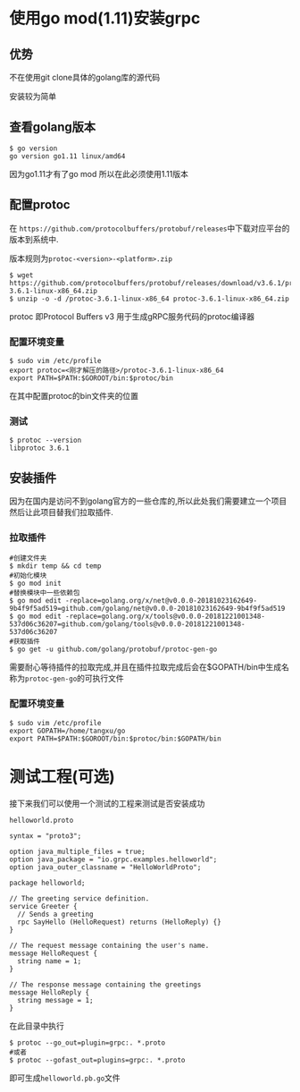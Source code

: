 # 使用go mod(1.11)安装grpc

## 优势

不在使用git clone具体的golang库的源代码

安装较为简单

## 查看golang版本

```shell
$ go version
go version go1.11 linux/amd64
```

因为go1.11才有了go mod 所以在此必须使用1.11版本

## 配置protoc

在 `https://github.com/protocolbuffers/protobuf/releases`中下载对应平台的版本到系统中.

版本规则为`protoc-<version>-<platform>.zip`

```shell
$ wget https://github.com/protocolbuffers/protobuf/releases/download/v3.6.1/protoc-3.6.1-linux-x86_64.zip
$ unzip -o -d /protoc-3.6.1-linux-x86_64 protoc-3.6.1-linux-x86_64.zip
```

protoc 即Protocol Buffers v3 用于生成gRPC服务代码的protoc编译器

### 配置环境变量

```shell
$ sudo vim /etc/profile
export protoc=<刚才解压的路径>/protoc-3.6.1-linux-x86_64
export PATH=$PATH:$GOROOT/bin:$protoc/bin
```

在其中配置protoc的bin文件夹的位置

### 测试

```shell
$ protoc --version
libprotoc 3.6.1
```

## 安装插件

因为在国内是访问不到golang官方的一些仓库的,所以此处我们需要建立一个项目 然后让此项目替我们拉取插件.

### 拉取插件

```shell
#创建文件夹
$ mkdir temp && cd temp
#初始化模块
$ go mod init
#替换模块中一些依赖包
$ go mod edit -replace=golang.org/x/net@v0.0.0-20181023162649-9b4f9f5ad519=github.com/golang/net@v0.0.0-20181023162649-9b4f9f5ad519
$ go mod edit -replace=golang.org/x/tools@v0.0.0-20181221001348-537d06c36207=github.com/golang/tools@v0.0.0-20181221001348-537d06c36207
#获取插件
$ go get -u github.com/golang/protobuf/protoc-gen-go
```

需要耐心等待插件的拉取完成,并且在插件拉取完成后会在$GOPATH/bin中生成名称为`protoc-gen-go`的可执行文件

### 配置环境变量

```shell
$ sudo vim /etc/profile
export GOPATH=/home/tangxu/go
export PATH=$PATH:$GOROOT/bin:$protoc/bin:$GOPATH/bin
```

# 测试工程(可选)

接下来我们可以使用一个测试的工程来测试是否安装成功

`helloworld.proto`

```shell
syntax = "proto3";

option java_multiple_files = true;
option java_package = "io.grpc.examples.helloworld";
option java_outer_classname = "HelloWorldProto";

package helloworld;

// The greeting service definition.
service Greeter {
  // Sends a greeting
  rpc SayHello (HelloRequest) returns (HelloReply) {}
}

// The request message containing the user's name.
message HelloRequest {
  string name = 1;
}

// The response message containing the greetings
message HelloReply {
  string message = 1;
}
```

在此目录中执行

```shell
$ protoc --go_out=plugin=grpc:. *.proto
#或者
$ protoc --gofast_out=plugins=grpc:. *.proto
```

即可生成`helloworld.pb.go`文件
